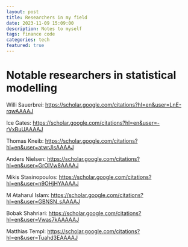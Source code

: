 ```yaml
---
layout: post
title: Researchers in my field
date: 2023-11-09 15:09:00
description: Notes to myself
tags: finance code
categories: tech
featured: true
---
```


# Notable researchers in statistical modelling

Willi Sauerbrei: https://scholar.google.com/citations?hl=en&user=LnE-rqwAAAAJ

Ice Gates: https://scholar.google.com/citations?hl=en&user=-rVxBuUAAAAJ

Thomas Kneib: https://scholar.google.com/citations?hl=en&user=atwrJlsAAAAJ

Anders Nielsen: https://scholar.google.com/citations?hl=en&user=GrOIVw8AAAAJ

Mikis Stasinopoulos: https://scholar.google.com/citations?hl=en&user=n9OHjHYAAAAJ

M Ataharul Islam: https://scholar.google.com/citations?hl=en&user=GBNSN_sAAAAJ

Bobak Shahriari: https://scholar.google.com/citations?hl=en&user=Vwas7kAAAAAJ

Matthias Templ: https://scholar.google.com/citations?hl=en&user=Tuahd3EAAAAJ